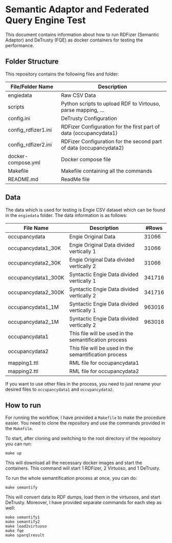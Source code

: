 # Semantic Adaptor and Federated Query Engine Test

This document contains information about how to run RDFizer (Semantic Adaptor) and DeTrusty (FQE) as docker containers for testing the performance.


## Folder Structure

This repository contains the following files and folder:


| File/Folder Name    | Description                                                        |
|---------------------|--------------------------------------------------------------------|
| engiedata           | Raw CSV Data                                                       |
| scripts             | Python scripts to upload RDF to Virtouso, parse mapping, ...       |
| config.ini          | DeTrusty Configuration                                             |
| config_rdfizer1.ini | RDFizer Configuration for the first part of data (occupancydata1)  |
| config_rdfizer2.ini | RDFizer Configuration for the second part of data (occupancydata2) |
| docker-compose.yml  | Docker compose file                                                |
| Makefile            | Makefile containing all the commands                               |
| README.md           | ReadMe file                                                        |

## Data

The data which is used for testing is Engie CSV dataset which can be found in the `engiedata` folder. The data information is as follows:

| File Name           | Description                                           | #Rows  |
|---------------------|-------------------------------------------------------|--------|
| occupancydata       | Engie Original Data                                   | 31066  |
| occupancydata1_30K  | Engie Original Data divided vertically 1              | 31066  |
| occupancydata2_30K  | Engie Original Data divided vertically 2              | 31066  |
| occupancydata1_300K | Syntactic Engie Data divided vertically 1             | 341716 |
| occupancydata2_300K | Syntactic Engie Data divided vertically 2             | 341716 |
| occupancydata1_1M   | Syntactic Engie Data divided vertically 1             | 963016 |
| occupancydata2_1M   | Syntactic Engie Data divided vertically 2             | 963016 |
| occupancydata1      | This file will be used in the semantification process |        |
| occupancydata2      | This file will be used in the semantification process |        |
| mapping1.ttl        | RML file for occupancydata1                           |        |
| mapping2.ttl        | RML file for occupancydata2                           |        |

If you want to use other files in the process, you need to just rename your desired files to `occupancydata1` and `occupancydata2`.


## How to run

For running the workflow, I have provided a `Makefile` to make the procedure easier. You need to clone the repository and use the commands provided in the `Makefile`.

To start, after cloning and switching to the root directory of the repository you can run:

```
make up
```

This will download all the necessary docker images and start the containers. This command will start 1 RDFizer, 2 Virtuoso, and 1 DeTrusty.

To run the whole semantification process at once, you can do:

```
make semantify
```

This will convert data to RDF dumps, load them in the virtuosos, and start DeTrusty. Moreover, I have provided separate commands for each step as well:

```
make semantify1
make semantify2
make load2virtuoso
make fqe
make sparqlresult
```